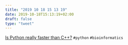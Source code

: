 ```yaml
---
title: "2019 10 18 15 13 19"
date: 2019-10-18T15:13:19+02:00
draft: false
type: "tweet"
---
```

[Is Python really faster than C++?](https://liorpachter.wordpress.com/2019/10/09/is-python-really-faster-than-c/) `#python` `#bioinformatics`

